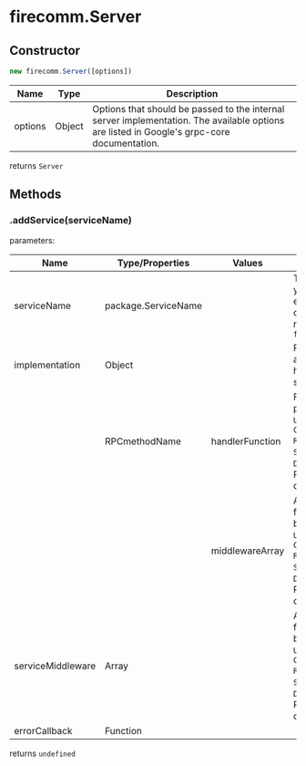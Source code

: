 # firecomm.Server

## Constructor
```javascript
new firecomm.Server([options])
```

| Name    | Type   | Description                                                                                                             |
| --------- | -------- | ------------------------------------------------------------------------------------------------------------------------- |
| options | Object | Options that should be passed to the internal server implementation. The available options are listed in Google's grpc-core documentation. |
returns `Server`
## Methods

### .addService(serviceName)

parameters:

| Name              | Type/Properties     | Values          | Description                                                                                                                                                                     |
| ------------------- | --------------------- | ----------------- | --------------------------------------------------------------------------------------------------------------------------------------------------------------------------------- |
| serviceName       | package.ServiceName |                 | The serviceName you're adding will exist as a property on the `package` returned from `firecomm.build()`                                                                        |
| implementation    | Object              |                 | RPC methodNames as properties and handlers/middleware stacks as values.                                                                                                         |
|                   | RPCmethodName       | handlerFunction | Function to be passed `Server Unary`, `Server Client-Stream Response`, `Server Stream`, or `Server Duplex` based on RPC method definition in `proto`.                           |
|                   |                     | middlewareArray | Array of functions from index 0 up to be passed `Server Unary`, `Server Client-Stream Response`, `Server Stream`, or `Server Duplex` based on RPC method definition in `proto`. |
| serviceMiddleware | Array               |                 | Array of functions from index 0 up to be passed `Server Unary`, `Server Client-Stream Response`, `Server Stream`, or `Server Duplex` based on RPC method definition in `proto`. |
| errorCallback     | Function            |                 |                                                                                                                                                                                 |
returns `undefined`



